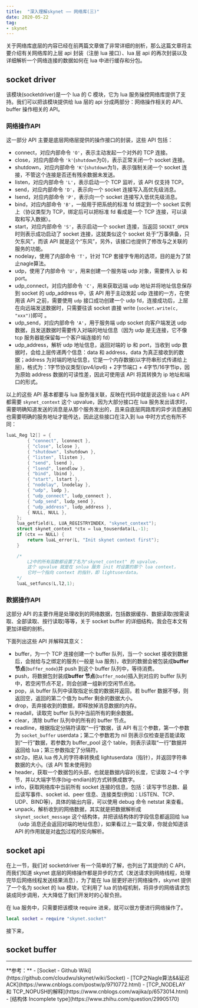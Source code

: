 ```yaml
---
title:  "深入理解skynet —— 网络库(三)"
date: 2020-05-22
tag:
- skynet
---
```


关于网络库底层的内容已经在前两篇文章做了非常详细的剖析，那么这篇文章将主要介绍有关网络库的上层 api 封装（注册 lua 接口）、lua 层 api 的再次封装以及详细解析一个网络连接的数据如何在 lua 中进行缓存和分包。

## socket driver
该模块(socketdriver)是一个 lua 的 C 模块，它为 lua 服务操控网络库提供了支持。我们可以把该模块提供给 lua 层的 api 分成两部分：网络操作相关的 API、buffer 操作相关的 API。

### 网络操作API
这一部分 API 主要是底层网络层提供的操作接口的封装，这些 API 包括：

- connect，对应内部命令 `'O'`，表示主动发起一个对外的 TCP 连接。
- close，对应内部命令 `'k'`(`shutdown`为0)，表示正常关闭一个 socket 连接。
- shutdown，对应内部命令 `'K'`(`shutdown`为1)，表示强制关闭一个 socket 连接，不管这个连接是否还有残余数据未发送。
- listen，对应内部命令 `'L'`，表示启动一个 TCP 监听，该 API 仅支持 TCP。
- send，对应内部命令 `'D'`，表示向一个 socket 连接写入高优先级消息。
- lsend，对应内部命令 `'P'`，表示向一个 socket 连接写入低优先级消息。
- bind，对应内部命令 `'B'`，一般用于把系统的标准 fd 绑定到一个 socket 实例上（协议类型为 TCP，绑定后可以把标准 fd 看成是一个 TCP 连接，可以读取和写入数据）。
- start，对应内部命令 `'S'`，表示启动一个 socket 连接，当返回 `SOCKET_OPEN` 时则表示成功启动了 socket 连接，这就类似这个 socket 处于“万事俱备，只欠东风”，而该 API 就是这个“东风”，另外，该接口也提供了修改与之关联的服务的功能。
- nodelay，使用了内部命令 `'T'`，针对 TCP 套接字专用的选项，目的是为了禁止nagle算法。
- udp，使用了内部命令 `'U'`，用来创建一个服务端 udp 对象，需要传入 ip 和 port。
- udp_connect，对应内部命令 `'C'`，用来获取远端 udp 地址并将地址信息保存到 socket 的 udp_address 中，该 API 用于主动发起 udp 连接的一方，在使用该 API 之前，需要使用 `udp` 接口成功创建一个 udp fd，连接成功后，上层在向远端发送数据时，只需要往该 socket 直接 write (`socket.write(c, "xxx")`)即可 。
- udp_send，对应内部命令 `'A'`，用于服务端 udp socket 向客户端发送 udp 数据，且发送数据时需要传入对端的地址信息（因为 udp 是无连接，它不像 tcp 服务器能保留每一个客户端连接的 fd）
- udp_address，解析 udp 地址信息，返回对端的 ip 和 port，当收到 udp 数据时，会给上层传递两个信息：data 和 address，data 为真正接收到的数据；address 为对端的地址信息，它是一个内存数据(以字符串形式传递给上层)，格式为：1字节协议类型(ipv4/ipv6) + 2字节端口 + 4字节/16字节ip，因为原始 address 数据的可读性差，因此可使用该 API 将其转换为 ip 地址和端口的形式。

以上的这些 API 基本都要与 lua 服务强关联，反映在代码中就是说这些 lua c API 都需要 `skynet_context` 这个 upvalue，因为大部分接口在 lua 服务发出请求时，需要明确知道发送的消息是从那个服务发出的，且来自底层网路库的异步消息通知也需要明确的服务地址才能传达，因此这些接口在注入到 lua 中时方式也有所不同：

```c
luaL_Reg l2[] = {
		{ "connect", lconnect },
		{ "close", lclose },
		{ "shutdown", lshutdown },
		{ "listen", llisten },
		{ "send", lsend },
		{ "lsend", lsendlow },
		{ "bind", lbind },
		{ "start", lstart },
		{ "nodelay", lnodelay },
		{ "udp", ludp },
		{ "udp_connect", ludp_connect },
		{ "udp_send", ludp_send },
		{ "udp_address", ludp_address },
		{ NULL, NULL },
	};
	lua_getfield(L, LUA_REGISTRYINDEX, "skynet_context");
	struct skynet_context *ctx = lua_touserdata(L,-1);
	if (ctx == NULL) {
		return luaL_error(L, "Init skynet context first");
	}

    /*
        L2中的所有函数都设置了名为"skynet_context" 的 upvalue，
        这个 upvalue 就是在 snlua 服务 init 时设置的那个 lua context，
        它时一个指向 context 的指针，即 lightuserdata。
    */
	luaL_setfuncs(L,l2,1);
```

### 数据操作API
这部分 API 的主要作用是处理收到的网络数据，包括数据缓存、数据读取(按需读取、全部读取、按行读取)等等，关于 socket buffer 的详细结构，我会在本文有更加详细的剖析。

下面列出这些 API 并解释其意义：
- buffer，为一个 TCP 连接创建一个 buffer 队列，当一个 socket 接收到数据后，会抛给与之绑定的服务(一般是 lua 服务)，收到的数据会被包装成**buffer 节点**(`buffer_node`)并 push 到这个 buffer 队列中，等待消费。
- push，将数据包封装成**buffer 节点**(`buffer_node`)插入到对应的 buffer 队列中，若空闲节点不足，则会创建一组新的空闲节点池。
- pop，从 buffer 队列中读取指定长度的数据并返回，若 buffer 数据不够，则返回空，返回的第二个值为 buffer 剩余的数据大小。
- drop，丢弃接收到的数据，即释放掉消息数据的内存。
- readall，读取完 buffer 队列中当前所有的剩余数据。
- clear，清除 buffer 队列中的所有的 buffer 节点。
- readline，根据指定分隔符读取“一行”数据，该 API 有三个参数，第一个参数为 `socket_buffer` userdata；第二个参数若为 nil 则表示仅检查是否能读取到“一行”数据，若参数为 buffer_pool 这个 table，则表示读取“一行”数据并返回给 lua；第三参数指定了分隔符。
- str2p，把从 lua 传入的字符串转换成 lightuserdata（指针），并返回字符串数据的大小。(该 API 暂未使用到)
- header，获取一个数据包的头部，也就是数据内容的长度，它读取 2~4 个字节，并以大端字节序(big-endian)的方式转换成数字。
- info，获取网络库中当前所有 socket 连接的信息，包括：读写字节总数、最后读写事件、socket id、peer 信息、连接类型(例如：LISTEN、TCP、UDP、BIND等)，具体的输出内容，可以使用 debug 命令 netstat 来查看。
- unpack，解析收到的网络数据，其实就是把数据解析成 `skynet_socket_message` 这个结构体，并把该结构体的字段信息都返回给 lua（udp 消息还会返回对端的地址信息），如果看过上一篇文章，你就会知道该 API 的作用就是对[收包](/_posts/2020-05-21-learn-skynet-network2/#收包)过程的反向解析。

## socket api
在上一节，我们对 socketdriver 有一个简单的了解，也列出了其提供的 C API，而我们知道 skynet 底层的网络操作都是异步的方式（发送请求到网络线程，处理完毕后网络线程发送结果消息），为了能在 lua 层更好进行网络操作，skynet 提供了一个名为 socket 的 lua 模块，它利用了 lua 的协程机制，将异步的网络请求包装成同步调用，大大降低了我们开发时的心智负担。

在 lua 服务中，只需要把该模块 require 进来，就可以很方便进行网络操作了。
```lua
local socket = require "skynet.socket"
```

接下来，


## socket buffer


<hr>
**参考：**
- [Socket - Github Wiki](https://github.com/cloudwu/skynet/wiki/Socket)
- [TCP之Nagle算法&&延迟ACK](https://www.cnblogs.com/postw/p/9710772.html)
- [TCP_NODELAY 和 TCP_NOPUSH的解释](https://www.cnblogs.com/wajika/p/6573014.html)
- [结构体 Incomplete type](https://www.zhihu.com/question/29905170)
